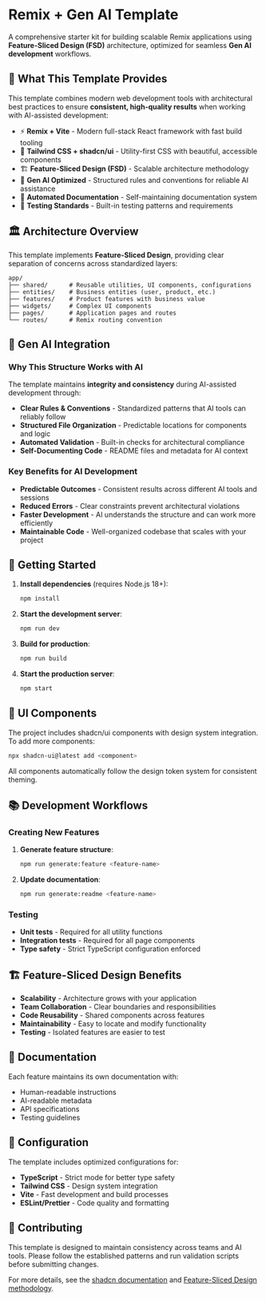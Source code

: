 # Remix + Gen AI Template

A comprehensive starter kit for building scalable Remix applications using **Feature-Sliced Design (FSD)** architecture, optimized for seamless **Gen AI development** workflows.

## 🚀 What This Template Provides

This template combines modern web development tools with architectural best practices to ensure **consistent, high-quality results** when working with AI-assisted development:

- ⚡ **Remix + Vite** - Modern full-stack React framework with fast build tooling
- 🎨 **Tailwind CSS + shadcn/ui** - Utility-first CSS with beautiful, accessible components
- 🏗️ **Feature-Sliced Design (FSD)** - Scalable architecture methodology
- 🤖 **Gen AI Optimized** - Structured rules and conventions for reliable AI assistance
- 📝 **Automated Documentation** - Self-maintaining documentation system
- 🧪 **Testing Standards** - Built-in testing patterns and requirements

## 🏛️ Architecture Overview

This template implements **Feature-Sliced Design**, providing clear separation of concerns across standardized layers:

```
app/
├── shared/      # Reusable utilities, UI components, configurations
├── entities/    # Business entities (user, product, etc.)
├── features/    # Product features with business value
├── widgets/     # Complex UI components
├── pages/       # Application pages and routes
└── routes/      # Remix routing convention
```

## 🤖 Gen AI Integration

### Why This Structure Works with AI

The template maintains **integrity and consistency** during AI-assisted development through:

- **Clear Rules & Conventions** - Standardized patterns that AI tools can reliably follow
- **Structured File Organization** - Predictable locations for components and logic
- **Automated Validation** - Built-in checks for architectural compliance
- **Self-Documenting Code** - README files and metadata for AI context

### Key Benefits for AI Development

- **Predictable Outcomes** - Consistent results across different AI tools and sessions
- **Reduced Errors** - Clear constraints prevent architectural violations
- **Faster Development** - AI understands the structure and can work more efficiently
- **Maintainable Code** - Well-organized codebase that scales with your project

## 🚀 Getting Started

1. **Install dependencies** (requires Node.js 18+):
   ```bash
   npm install
   ```

2. **Start the development server**:
   ```bash
   npm run dev
   ```

3. **Build for production**:
   ```bash
   npm run build
   ```

4. **Start the production server**:
   ```bash
   npm start
   ```

## 🎨 UI Components

The project includes shadcn/ui components with design system integration. To add more components:

```bash
npx shadcn-ui@latest add <component>
```

All components automatically follow the design token system for consistent theming.

## 📚 Development Workflows

### Creating New Features

1. **Generate feature structure**:
   ```bash
   npm run generate:feature <feature-name>
   ```

2. **Update documentation**:
   ```bash
   npm run generate:readme <feature-name>
   ```

### Testing

- **Unit tests** - Required for all utility functions
- **Integration tests** - Required for all page components
- **Type safety** - Strict TypeScript configuration enforced

## 🏗️ Feature-Sliced Design Benefits

- **Scalability** - Architecture grows with your application
- **Team Collaboration** - Clear boundaries and responsibilities
- **Code Reusability** - Shared components across features
- **Maintainability** - Easy to locate and modify functionality
- **Testing** - Isolated features are easier to test

## 📖 Documentation

Each feature maintains its own documentation with:
- Human-readable instructions
- AI-readable metadata
- API specifications
- Testing guidelines

## 🔧 Configuration

The template includes optimized configurations for:
- **TypeScript** - Strict mode for better type safety
- **Tailwind CSS** - Design system integration
- **Vite** - Fast development and build processes
- **ESLint/Prettier** - Code quality and formatting

## 🤝 Contributing

This template is designed to maintain consistency across teams and AI tools. Please follow the established patterns and run validation scripts before submitting changes.

For more details, see the [shadcn documentation](https://ui.shadcn.com/) and [Feature-Sliced Design methodology](https://feature-sliced.design/).
